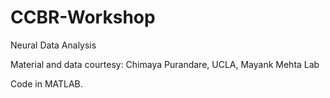 # CCBR-Workshop
Neural Data Analysis

Material and data courtesy: Chimaya Purandare, UCLA, Mayank Mehta Lab

Code in MATLAB.
